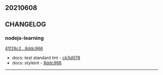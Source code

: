 ## 20210608

## CHANGELOG

### nodejs-learning

[41f28c2...8ddc966](https://github.com/zhbhun/nodejs-learning/compare/41f28c2...8ddc966)

* docs: test standard lint - [cb3d078](https://github.com/zhbhun/nodejs-learning/commit/cb3d07815a8fc58257182a1dac6d08edee063aee)
* docs: styleint - [8ddc966](https://github.com/zhbhun/nodejs-learning/commit/8ddc96661c0cf82e5beb21986355f4fe11dcd19f)

---

